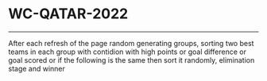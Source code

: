 # WC-QATAR-2022
----------------------
After each refresh of the page random generating groups, sorting two best teams in each group with contidion with high points or goal difference or goal scored or if the following is the same then sort it randomly, elimination stage and winner
